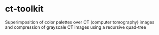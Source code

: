 # ct-toolkit
Superimposition of color palettes over CT (computer tomography) images and compression of grayscale CT images using a recursive quad-tree
